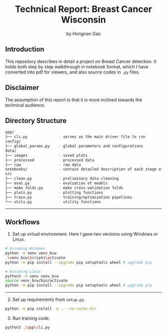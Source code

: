 <div align="center">
<h1>Technical Report: Breast Cancer Wisconsin</a></h1>
by Hongnan Gao
<br>
</div>

## Introduction

This repository describes in detail a project on Breast Cancer detection. It holds both step by step walkthrough in notebook format, which I have converted into pdf for viewers, and also source codes in `.py` files.

## Disclaimer

The assumption of this report is that it is more inclined towards the technical audience.

## Directory Structure

```bash
app/
├── cli.py              - serves as the main driver file to run
config/
├── global_params.py    - global parameters and configurations
data/
├── images              - saved plots
├── processed           - processed data
├── raw                 - raw data
notebooks/              - contain detailed description of each stage of the ML pipeline
src
├── clean.py            - preliminary data cleaning 
├── eval.py             - evaluation of models
├── make_folds.py       - make cross-validation folds
├── plots.py            - plotting functions
├── train.py            - training/optimization pipelines
└── utils.py            - utility functions
```
---

## Workflows

1. Set up virtual environment. Here I gave two versions using Windows or Linux.
   
```bash
# Assuming Windows
python -m venv venv_bcw
.\venv_bcw\Scripts\activate
python -m pip install --upgrade pip setuptools wheel # upgrade pip
```

```bash
# Assuming Linux
python3 -m venv venv_bcw
source venv_bcw/bin/activate
python -m pip install --upgrade pip setuptools wheel # upgrade pip
```

---

2. Set up requirements from `setup.py`.

```bash
python -m pip install -e . --no-cache-dir
```

3. Run training code.
```bash
python3 .\app\cli.py
```